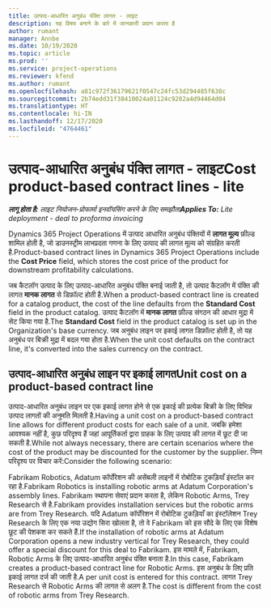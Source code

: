 ```yaml
---
title: उत्पाद-आधारित अनुबंध पंक्ति लागत - लाइट
description: यह विषय बनाने के बारे में जानकारी प्रदान करता है
author: rumant
manager: Annbe
ms.date: 10/19/2020
ms.topic: article
ms.prod: ''
ms.service: project-operations
ms.reviewer: kfend
ms.author: rumant
ms.openlocfilehash: a81c972f36179621f0547c24fc53d294485f638c
ms.sourcegitcommit: 2b74edd31f38410024a01124c9202a4d94464d04
ms.translationtype: HT
ms.contentlocale: hi-IN
ms.lasthandoff: 12/17/2020
ms.locfileid: "4764461"
---
```

# <a name="cost-product-based-contract-lines---lite"></a><span data-ttu-id="d725d-103">उत्पाद-आधारित अनुबंध पंक्ति लागत - लाइट</span><span class="sxs-lookup"><span data-stu-id="d725d-103">Cost product-based contract lines - lite</span></span>

<span data-ttu-id="d725d-104">_**लागू होता है:** लाइट नियोजन-प्रोफार्मा इनवॉयसिंग करने के लिए समझौता_</span><span class="sxs-lookup"><span data-stu-id="d725d-104">_**Applies To:** Lite deployment - deal to proforma invoicing_</span></span>


<span data-ttu-id="d725d-105">Dynamics 365 Project Operations में उत्पाद आधारित अनुबंध पंक्तियों में **लागत मूल्य** फ़ील्ड शामिल होती है, जो डाउनस्ट्रीम लाभप्रदता गणना के लिए उत्पाद की लागत मूल्य को संग्रहित करती है.</span><span class="sxs-lookup"><span data-stu-id="d725d-105">Product-based contract lines in Dynamics 365 Project Operations include the **Cost Price** field, which stores the cost price of the product for downstream profitability calculations.</span></span>

<span data-ttu-id="d725d-106">जब कैटलॉग उत्पाद के लिए उत्पाद-आधारित अनुबंध पंक्ति बनाई जाती है, तो उत्पाद कैटलॉग में पंक्ति की लागत **मानक लागत** से डिफ़ॉल्ट होती है.</span><span class="sxs-lookup"><span data-stu-id="d725d-106">When a product-based contract line is created for a catalog product, the cost of the line defaults from the **Standard Cost** field in the product catalog.</span></span> <span data-ttu-id="d725d-107">उत्पाद कैटलॉग में **मानक लागत** फ़ील्ड संगठन की आधार मुद्रा में सेट किया गया है.</span><span class="sxs-lookup"><span data-stu-id="d725d-107">The **Standard Cost** field in the product catalog is set up in the Organization's base currency.</span></span> <span data-ttu-id="d725d-108">जब अनुबंध लाइन पर इकाई लागत डिफ़ॉल्ट होती है, तो यह अनुबंध पर बिक्री मुद्रा में बदल गया होता है.</span><span class="sxs-lookup"><span data-stu-id="d725d-108">When the unit cost defaults on the contract line, it's converted into the sales currency on the contract.</span></span>

## <a name="unit-cost-on-a-product-based-contract-line"></a><span data-ttu-id="d725d-109">उत्पाद-आधारित अनुबंध लाइन पर इकाई लागत</span><span class="sxs-lookup"><span data-stu-id="d725d-109">Unit cost on a product-based contract line</span></span>

<span data-ttu-id="d725d-110">उत्पाद-आधारित अनुबंध लाइन पर एक इकाई लागत होने से एक इकाई की प्रत्येक बिक्री के लिए विभिन्न उत्पाद लागतों की अनुमति मिलती है.</span><span class="sxs-lookup"><span data-stu-id="d725d-110">Having a unit cost on a product-based contract line allows for different product costs for each sale of a unit.</span></span> <span data-ttu-id="d725d-111">जबकि हमेशा आवश्यक नहीं है, कुछ परिदृश्य हैं जहां आपूर्तिकर्ता द्वारा ग्राहक के लिए उत्पाद की लागत में छूट दी जा सकती है.</span><span class="sxs-lookup"><span data-stu-id="d725d-111">While not always necessary, there are certain scenarios where the cost of the product may be discounted for the customer by the supplier.</span></span> <span data-ttu-id="d725d-112">निम्न परिदृश्य पर विचार करें:</span><span class="sxs-lookup"><span data-stu-id="d725d-112">Consider the following scenario:</span></span>

<span data-ttu-id="d725d-113">Fabrikam Robotics, Adatum कॉर्पोरेशन की असेंबली लाइनों में रोबोटिक टुकड़ियाँ इंस्टॉल कर रहा है.</span><span class="sxs-lookup"><span data-stu-id="d725d-113">Fabrikam Robotics is installing robotic arms at Adatum Corporation's assembly lines.</span></span> <span data-ttu-id="d725d-114">Fabrikam स्थापना सेवाएं प्रदान करता है, लेकिन Robotic Arms, Trey Research से है.</span><span class="sxs-lookup"><span data-stu-id="d725d-114">Fabrikam provides installation services but the robotic arms are from Trey Research.</span></span> <span data-ttu-id="d725d-115">यदि Adatum कॉर्पोरेशन में रोबोटिक टुकड़ियाँ का इंस्टॉलेशन Trey Research के लिए एक नया उद्योग सिरा खोलता है, तो वे Fabrikam को इस सौदे के लिए एक विशेष छूट की पेशकश कर सकते हैं.</span><span class="sxs-lookup"><span data-stu-id="d725d-115">If the installation of robotic arms at Adatum Corporation opens a new industry vertical for Trey Research, they could offer a special discount for this deal to Fabrikam.</span></span> <span data-ttu-id="d725d-116">इस मामले में, Fabrikam, Robotic Arms के लिए उत्पाद-आधारित अनुबंध पंक्ति बनाता है.</span><span class="sxs-lookup"><span data-stu-id="d725d-116">In this case, Fabrikam creates a product-based contract line for Robotic Arms.</span></span> <span data-ttu-id="d725d-117">इस अनुबंध के लिए प्रति इकाई लागत दर्ज की जाती है.</span><span class="sxs-lookup"><span data-stu-id="d725d-117">A per unit cost is entered for this contract.</span></span> <span data-ttu-id="d725d-118">लागत Trey Research से Robotic Arms की लागत से अलग है.</span><span class="sxs-lookup"><span data-stu-id="d725d-118">The cost is different from the cost of robotic arms from Trey Research.</span></span>
